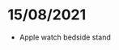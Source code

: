 # 15/08/2021
* Apple watch bedside stand

<!-- {BearID:0DE4700D-EF3C-4B09-AB31-C6ECBDC98EA4-19718-0000021CB9B876F6} -->

